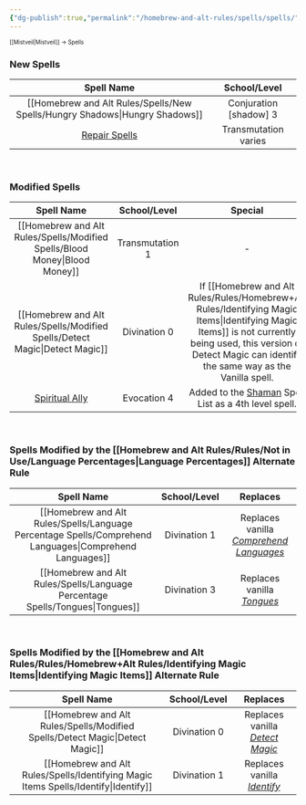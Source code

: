 ```yaml
---
{"dg-publish":true,"permalink":"/homebrew-and-alt-rules/spells/spells/"}
---
```


<sup><sup>[[Mistveil\|Mistveil]] → Spells</sup></sup> 
### New Spells

|**Spell Name** |**School/Level**    |
|:---------------:|:-----------------------:|
| [[Homebrew and Alt Rules/Spells/New Spells/Hungry Shadows\|Hungry Shadows]]  | Conjuration [shadow] 3  |
|  [Repair Spells](https://sites.google.com/site/eberronpathfinder/conversion-info/magic/spells/P-R/repair-damage)  |   Transmutation varies  |

<br>

### Modified Spells

|**Spell Name** |**School/Level** |                                               **Special**                                                              |
|:---------------:|:-----------------:|:---------------------------------------------------------------------------------------------------------------------------------------:|
|   [[Homebrew and Alt Rules/Spells/Modified Spells/Blood Money\|Blood Money]]   |  Transmutation 1  |                                                                    -                                                                    |
|  [[Homebrew and Alt Rules/Spells/Modified Spells/Detect Magic\|Detect Magic]]   |   Divination 0    | If [[Homebrew and Alt Rules/Rules/Homebrew+Alt Rules/Identifying Magic Items\|Identifying Magic Items]] is not currently being used,  this version of Detect Magic can identify the same way as the Vanilla spell.   |
| [Spiritual Ally](https://www.d20pfsrd.com/magic/all-spells/s/spiritual-ally)  |    Evocation 4    |                                          Added to the [Shaman](https://www.d20pfsrd.com/classes/hybrid-classes/shaman) Spell List as a 4th level spell.                                           |

<br>

### Spells Modified by the [[Homebrew and Alt Rules/Rules/Not in Use/Language Percentages\|Language Percentages]] Alternate Rule

|**Spell Name**    | **School/Level** |              **Replaces**             |
|:---------------------:|:-----------------:|:--------------------------------------:|
| [[Homebrew and Alt Rules/Spells/Language Percentage Spells/Comprehend Languages\|Comprehend Languages]]  |   Divination 1    | Replaces vanilla *[Comprehend Languages](https://www.d20pfsrd.com/magic/all-spells/c/comprehend-languages/)*  |
|        [[Homebrew and Alt Rules/Spells/Language Percentage Spells/Tongues\|Tongues]]        |   Divination 3    |        Replaces vanilla *[Tongues](https://www.d20pfsrd.com/magic/all-spells/t/tongues/)*        |

<br>

### Spells Modified by the [[Homebrew and Alt Rules/Rules/Homebrew+Alt Rules/Identifying Magic Items\|Identifying Magic Items]] Alternate Rule

|**Spell Name** | **School/Level** |          **Replaces**         |
|:---------------:|:-----------------:|:------------------------------:|
|  [[Homebrew and Alt Rules/Spells/Modified Spells/Detect Magic\|Detect Magic]]   |   Divination 0    | Replaces vanilla *[Detect Magic](https://www.d20pfsrd.com/magic/all-spells/d/detect-magic/)*  |
|    [[Homebrew and Alt Rules/Spells/Identifying Magic Items Spells/Identify\|Identify]]     |   Divination 1    |    Replaces vanilla *[Identify](https://www.d20pfsrd.com/magic/all-spells/i/identify/)*   |
